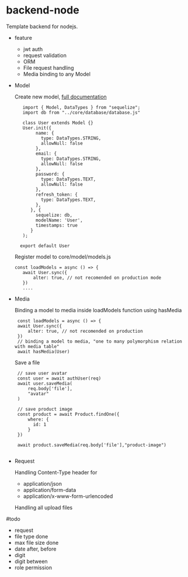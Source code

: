 # backend-node

Template backend for nodejs.

- feature
   - jwt auth
   - request validation
   - ORM
   - File request handling
   - Media binding to any Model

- Model
   
   Create new model, <a target="_blank" href="https://sequelize.org/docs/v6/core-concepts/model-basics/">full documentation </a>
   
   ```
      import { Model, DataTypes } from "sequelize";
      import db from "../core/database/database.js"
      
      class User extends Model {}
      User.init({
           name: {
             type: DataTypes.STRING,
             allowNull: false
           },
           email: {
             type: DataTypes.STRING,
             allowNull: false
           },
           password: {
             type: DataTypes.TEXT,
             allowNull: false
           },
           refresh_token: {
             type: DataTypes.TEXT,
           },
         }, {
           sequelize: db, 
           modelName: 'User',
           timestamps: true
         }
      );

     export default User
    ```
    
    Register model to core/model/models.js
   
    ``` 
    const loadModels = async () => {
       await User.sync({
           alter: true, // not recomended on production mode
       })
       ....
    ```
 
 - Media
 
   Binding a model to media inside loadModels function using hasMedia
   ```
    const loadModels = async () => {
    await User.sync({
        alter: true, // not recomended on production
    })
    // binding a model to media, "one to many polymorphism relation with media table"
    await hasMedia(User)
   ```
   Save a file 
   ```
    // save user avatar
    const user = await authUser(req)
    await user.saveMedia(
        req.body['file'],
        "avatar"
    )
    
    // save product image
    const product = await Product.findOne({
        where: {
          id: 1
        }
    }) 
    
    await product.saveMedia(req.body['file'],"product-image")
    
   ```
   
 - Request
    
   Handling Content-Type header for
     - application/json 
     - application/form-data 
     - application/x-www-form-urlencoded
   
   Handling all upload files






#todo 

- request 
 - file type done
 - max file size done
 - date after, before
 - digit
 - digit between
- role permission


